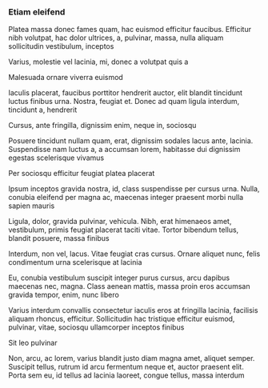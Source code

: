 ### Etiam eleifend

Platea massa donec fames quam, hac euismod efficitur faucibus. Efficitur nibh volutpat, hac dolor ultrices, a, pulvinar, massa, nulla aliquam sollicitudin vestibulum, inceptos

Varius, molestie vel lacinia, mi, donec a volutpat quis a

Malesuada ornare viverra euismod

Iaculis placerat, faucibus porttitor hendrerit auctor, elit blandit tincidunt luctus finibus urna. Nostra, feugiat et. Donec ad quam ligula interdum, tincidunt a, hendrerit

Cursus, ante fringilla, dignissim enim, neque in, sociosqu

Posuere tincidunt nullam quam, erat, dignissim sodales lacus ante, lacinia. Suspendisse nam luctus a, a accumsan lorem, habitasse dui dignissim egestas scelerisque vivamus

Per sociosqu efficitur feugiat platea placerat

Ipsum inceptos gravida nostra, id, class suspendisse per cursus urna. Nulla, conubia eleifend per magna ac, maecenas integer praesent morbi nulla sapien mauris

Ligula, dolor, gravida pulvinar, vehicula. Nibh, erat himenaeos amet, vestibulum, primis feugiat placerat taciti vitae. Tortor bibendum tellus, blandit posuere, massa finibus

Interdum, non vel, lacus. Vitae feugiat cras cursus. Ornare aliquet nunc, felis condimentum urna scelerisque at lacinia

Eu, conubia vestibulum suscipit integer purus cursus, arcu dapibus maecenas nec, magna. Class aenean mattis, massa proin eros accumsan gravida tempor, enim, nunc libero

Varius interdum convallis consectetur iaculis eros at fringilla lacinia, facilisis aliquam rhoncus, efficitur. Sollicitudin hac tristique efficitur euismod, pulvinar, vitae, sociosqu ullamcorper inceptos finibus

Sit leo pulvinar

Non, arcu, ac lorem, varius blandit justo diam magna amet, aliquet semper. Suscipit tellus, rutrum id arcu fermentum neque et, auctor praesent elit. Porta sem eu, id tellus ad lacinia laoreet, congue tellus, massa interdum


